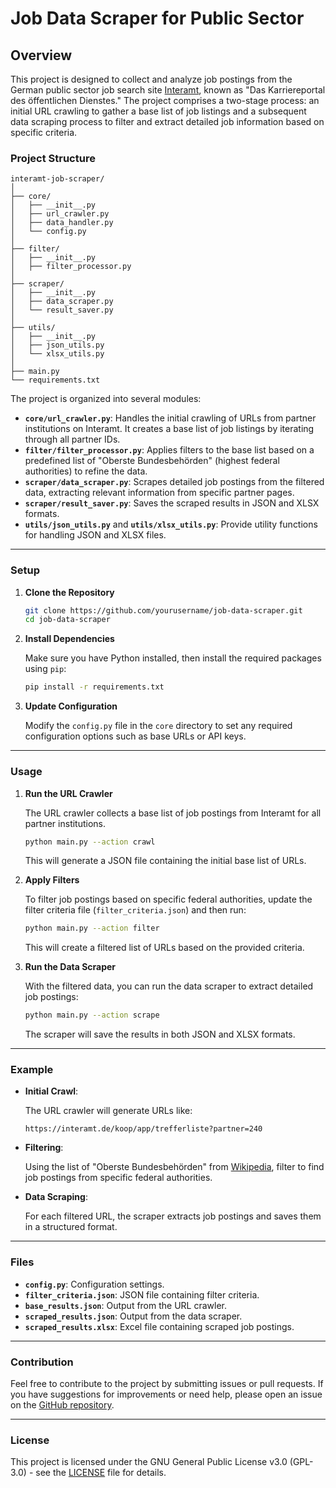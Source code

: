 # Job Data Scraper for Public Sector

## Overview

This project is designed to collect and analyze job postings from the German public sector job search site [Interamt](https://interamt.de), known as "Das Karriereportal des öffentlichen Dienstes." The project comprises a two-stage process: an initial URL crawling to gather a base list of job listings and a subsequent data scraping process to filter and extract detailed job information based on specific criteria.

### Project Structure

```
interamt-job-scraper/
│
├── core/
│   ├── __init__.py
│   ├── url_crawler.py
│   ├── data_handler.py
│   └── config.py
│
├── filter/
│   ├── __init__.py
│   ├── filter_processor.py
│
├── scraper/
│   ├── __init__.py
│   ├── data_scraper.py
│   └── result_saver.py
│
├── utils/
│   ├── __init__.py
│   ├── json_utils.py
│   └── xlsx_utils.py
│
├── main.py
└── requirements.txt
```

The project is organized into several modules:
- **`core/url_crawler.py`**: Handles the initial crawling of URLs from partner institutions on Interamt. It creates a base list of job listings by iterating through all partner IDs.
- **`filter/filter_processor.py`**: Applies filters to the base list based on a predefined list of "Oberste Bundesbehörden" (highest federal authorities) to refine the data.
- **`scraper/data_scraper.py`**: Scrapes detailed job postings from the filtered data, extracting relevant information from specific partner pages.
- **`scraper/result_saver.py`**: Saves the scraped results in JSON and XLSX formats.
- **`utils/json_utils.py`** and **`utils/xlsx_utils.py`**: Provide utility functions for handling JSON and XLSX files.

---

### Setup

1. **Clone the Repository**

   ```bash
   git clone https://github.com/yourusername/job-data-scraper.git
   cd job-data-scraper
   ```

2. **Install Dependencies**

   Make sure you have Python installed, then install the required packages using `pip`:

   ```bash
   pip install -r requirements.txt
   ```

3. **Update Configuration**

   Modify the `config.py` file in the `core` directory to set any required configuration options such as base URLs or API keys.

---

### Usage

1. **Run the URL Crawler**

   The URL crawler collects a base list of job postings from Interamt for all partner institutions.

   ```bash
   python main.py --action crawl
   ```

   This will generate a JSON file containing the initial base list of URLs.

2. **Apply Filters**

   To filter job postings based on specific federal authorities, update the filter criteria file (`filter_criteria.json`) and then run:

   ```bash
   python main.py --action filter
   ```

   This will create a filtered list of URLs based on the provided criteria.

3. **Run the Data Scraper**

   With the filtered data, you can run the data scraper to extract detailed job postings:

   ```bash
   python main.py --action scrape
   ```

   The scraper will save the results in both JSON and XLSX formats.

---

### Example

- **Initial Crawl**: 

  The URL crawler will generate URLs like:
  ```plaintext
  https://interamt.de/koop/app/trefferliste?partner=240
  ```

- **Filtering**:

  Using the list of "Oberste Bundesbehörden" from [Wikipedia](https://de.wikipedia.org/wiki/Bundesbeh%C3%B6rde_(Deutschland)#Oberste_Bundesbeh%C3%B6rden), filter to find job postings from specific federal authorities.

- **Data Scraping**:

  For each filtered URL, the scraper extracts job postings and saves them in a structured format.

---

### Files

- **`config.py`**: Configuration settings.
- **`filter_criteria.json`**: JSON file containing filter criteria.
- **`base_results.json`**: Output from the URL crawler.
- **`scraped_results.json`**: Output from the data scraper.
- **`scraped_results.xlsx`**: Excel file containing scraped job postings.

---

### Contribution

Feel free to contribute to the project by submitting issues or pull requests. If you have suggestions for improvements or need help, please open an issue on the [GitHub repository](https://github.com/yourusername/job-data-scraper/issues).

---

### License

This project is licensed under the GNU General Public License v3.0 (GPL-3.0) - see the [LICENSE](LICENSE) file for details.
